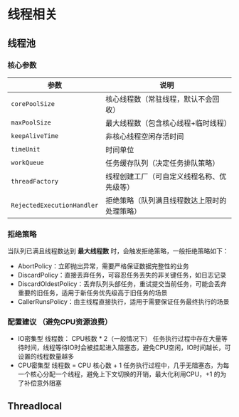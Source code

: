 # 线程相关
## 线程池
### 核心参数
| 参数                  | 说明                                                                 |
|-----------------------|----------------------------------------------------------------------|
| `corePoolSize`        | 核心线程数（常驻线程，默认不会回收）                                  |
| `maxPoolSize`         | 最大线程数（包含核心线程+临时线程）                                   |
| `keepAliveTime`       | 非核心线程空闲存活时间                                              |
| `timeUnit`            | 时间单位                                                         |
| `workQueue`           | 任务缓存队列（决定任务排队策略）                                     |
| `threadFactory`       | 线程创建工厂（可自定义线程名称、优先级等）                           |
| `RejectedExecutionHandler` | 拒绝策略（队列满且线程数达上限时的处理策略）                  |


### 拒绝策略
当队列已满且线程数达到 **最大线程数** 时，会触发拒绝策略，一般拒绝策略如下：
- AbortPolicy：立即抛出异常，需要严格保证数据完整性的业务
- DiscardPolicy：直接丢弃任务，可容忍任务丢失的非关键任务，如日志记录
- DiscardOldestPolicy：丢弃队列头部任务，重试提交当前任务，可能会丢弃重要的旧任务，适用于新任务优先级高于旧任务的场景
- CallerRunsPolicy：由主线程直接执行，适用于需要保证任务最终执行的场景

### 配置建议 （避免CPU资源浪费）
- IO密集型
线程数： CPU核数 * 2（一般情况下）
任务执行过程中存在大量等待时间，线程等待IO时会被挂起进入阻塞态，避免CPU空闲，IO时间越长，可设置的线程数量越多
- CPU密集型
线程数 = CPU 核心数 + 1
任务执行过程中，几乎无阻塞态，为每一个核心分配一个线程，避免上下文切换的开销，最大化利用CPU，+1 的为了补偿意外阻塞



## Threadlocal
